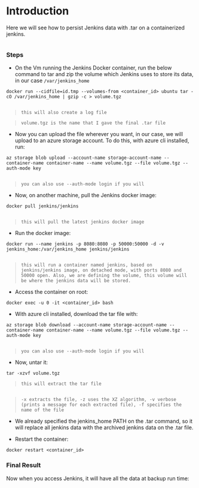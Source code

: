 # Introduction
Here we will see how to persist Jenkins data with .tar on a containerized jenkins.

![]()

### Steps

- On the Vm running the Jenkins Docker container, run the below command to tar and zip the volume which Jenkins uses to store its data, in our case `/var/jenkins_home`

`docker run --cidfile=id.tmp --volumes-from <container_id> ubuntu tar -cO /var/jenkins_home | gzip -c > volume.tgz`

![]()

>`this will also create a log file`

>`volume.tgz is the name that I gave the final .tar file`

- Now you can upload the file wherever you want, in our case, we will upload to an azure storage account. To do this, with azure cli installed, run:

`az storage blob upload --account-name storage-account-name --container-name container-name --name volume.tgz --file volume.tgz --auth-mode key`

![]()

>`you can also use --auth-mode login if you will`

- Now, on another machine, pull the Jenkins docker image:

`docker pull jenkins/jenkins`

![]()

>`this will pull the latest jenkins docker image`

- Run the docker image:

`docker run --name jenkins -p 8080:8080 -p 50000:50000 -d -v jenkins_home:/var/jenkins_home jenkins/jenkins`

![]()

>`this will run a container named jenkins, based on jenkins/jenkins image, on detached mode, with ports 8080 and 50000 open. Also, we are defining the volume, this volume will be where the jenkins data will be stored.`

- Access the container on root:

`docker exec -u 0 -it <container_id> bash`

- With azure cli installed, download the tar file with:

`az storage blob download --account-name storage-account-name --container-name container-name --name volume.tgz --file volume.tgz --auth-mode key`

![]()

>`you can also use --auth-mode login if you will`

- Now, untar it:

`tar -xzvf volume.tgz`

>`this will extract the tar file`

![]()

> `-x extracts the file, -z uses the XZ algorithm, -v verbose (prints a message for each extracted file), -f specifies the name of the file`

- We already specified the jenkins_home PATH on the .tar command, so it will replace all jenkins data with the archived jenkins data on the .tar file.

- Restart the container:

`docker restart <container_id>`

### Final Result

Now when you access Jenkins, it will have all the data at backup run time:

![]()
